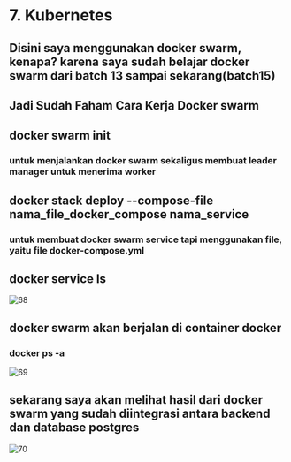 # 7. Kubernetes


## Disini saya menggunakan docker swarm, kenapa? karena saya sudah belajar docker swarm dari batch 13 sampai sekarang(batch15)
## Jadi Sudah Faham Cara Kerja Docker swarm

## docker swarm init

### untuk menjalankan docker swarm sekaligus membuat leader manager untuk menerima worker

## docker stack deploy --compose-file nama_file_docker_compose nama_service

### untuk membuat docker swarm service tapi menggunakan file, yaitu file docker-compose.yml

## docker service ls 

![68](https://user-images.githubusercontent.com/111972023/222948937-dc859e17-cd25-4c27-8a09-adbf4458070f.png)

## docker swarm akan berjalan di container docker

### docker ps -a

![69](https://user-images.githubusercontent.com/111972023/222949027-7e5a32ab-149c-480a-83a7-36de099f2056.png)


## sekarang saya akan melihat hasil dari docker swarm yang sudah diintegrasi antara backend dan database postgres

![70](https://user-images.githubusercontent.com/111972023/222949085-1ddce3cd-82e2-4faf-9e2c-49dc757446e5.png)
